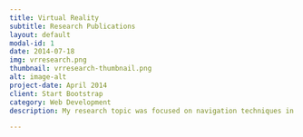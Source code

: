 ```yaml
---
title: Virtual Reality
subtitle: Research Publications
layout: default
modal-id: 1
date: 2014-07-18
img: vrresearch.png
thumbnail: vrresearch-thumbnail.png
alt: image-alt
project-date: April 2014
client: Start Bootstrap
category: Web Development
description: My research topic was focused on navigation techniques in virtual reality (VR), such as redirected walking.<br><br></p><h4 style="text-align:left; font:droid serif; font-style:Italic">· Infinite Virtual Space Exploration Using Space Tiling and Perceivable Reset at Fixed Positions (ISMAR '22, Singapore)</h4><p style="font:Roboto Slab;">[pdf], [Video]</p><p style="text-align:left;"><br>Reset-at-Fixed-Positions (RFP) eliminated abrupt reorientation tasks which annoy VR users by fixing the reset position. Using our method, the VR user can walk without sudden reorientation tasks and freely trigger the reset. RFP achieved lower motion sickness, negative affect, state anxiety, and a higher sense of immersion and presence than existing gain-based redirection methods.

---
```

